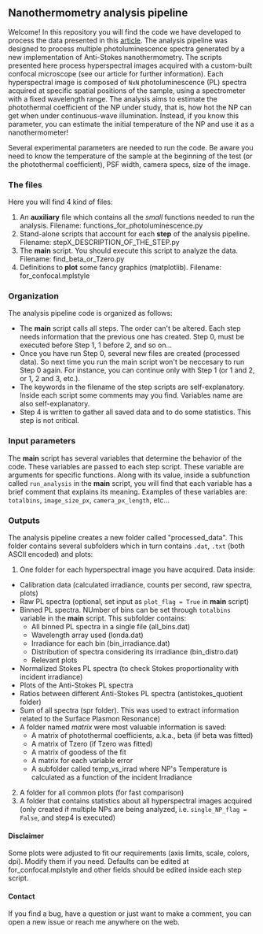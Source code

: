 ## **Nanothermometry analysis pipeline**
Welcome! In this repository you will find the code we have developed to process the data presented in this [article](http://google.com). The analysis pipeline was designed to process multiple photoluminescence spectra generated by a new implementation of Anti-Stokes nanothermometry. The scripts presented here process hyperspectral images acquired with a custom-built confocal microscope (see our article for further information). Each hyperspectral image is composed of `NxN` photoluminescence (PL) spectra acquired at specific spatial positions of the sample, using a spectrometer with a fixed wavelength range. The analysis aims to estimate the photothermal coefficient of the NP under study, that is, how hot the NP can get when under continuous-wave illumination. Instead, if you know this parameter, you can estimate the initial temperature of the NP and use it as a nanothermometer!

Several experimental parameters are needed to run the code. Be aware you need to know the temperature of the sample at the beginning of the test (or the photothermal coefficient), PSF width, camera specs, size of the image.

### The files
Here you will find 4 kind of files:
1. An **auxiliary** file which contains all the *small* functions needed to run the analysis. Filename: functions_for_photoluminescence.py
2. Stand-alone scripts that account for each **step** of the analysis pipeline. Filename: stepX_DESCRIPTION_OF_THE_STEP.py
3. The **main** script. You should execute this script to analyze the data. Filename: find_beta_or_Tzero.py
4. Definitions to **plot** some fancy graphics (matplotlib). Filename: for_confocal.mplstyle

### Organization
The analysis pipeline code is organized as follows:
+ The **main** script calls all steps. The order can't be altered. Each step needs information that the previous one has created. Step 0, must be executed before Step 1, 1 before 2, and so on...
+ Once you have run Step 0, several new files are created (processed data). So next time you run the main script won't be neccesary to run Step 0 again. For instance, you can continue only with Step 1 (or 1 and 2, or 1, 2 and 3, etc.).
+ The keywords in the filename of the step scripts are self-explanatory. Inside each script some comments may you find. Variables name are also self-explanatory.
+ Step 4 is written to gather all saved data and to do some statistics. This step is not critical.

### Input parameters
The **main** script has several variables that determine the behavior of the code. These variables are passed to each step script. These variable are arguments for specific functions. Along with its value, inside a subfunction called `run_analysis` in the **main** script, you will find that each variable has a brief comment that explains its meaning. Examples of these variables are: `totalbins`, `image_size_px`, `camera_px_length`, etc...

### Outputs
The analysis pipeline creates a new folder called "processed_data". This folder contains several subfolders which in turn contains `.dat`, `.txt` (both ASCII encoded) and plots:
1. One folder for each hyperspectral image you have acquired. Data inside:
  * Calibration data (calculated irradiance, counts per second, raw spectra, plots)
  * Raw PL spectra (optional, set input as `plot_flag = True` in **main** script)
  * Binned PL spectra. NUmber of bins can be set through `totalbins` variable in the **main** script. This subfolder contains:
    - All binned PL spectra in a single file (all_bins.dat)
    - Wavelength array used (londa.dat)
    - Irradiance for each bin (bin_irradiance.dat)
    - Distribution of spectra considering its irradiance (bin_distro.dat)
    - Relevant plots
  * Normalized Stokes PL spectra (to check Stokes proportionality with incident irradiance)
  * Plots of the Anti-Stokes PL spectra
  * Ratios between different Anti-Stokes PL spectra (antistokes_quotient folder)
  * Sum of all spectra (spr folder). This was used to extract information related to the Surface Plasmon Resonance)
  * A folder named *matrix* were most valuable information is saved:
    - A matrix of photothermal coefficients, a.k.a., beta (if beta was fitted)
    - A matrix of Tzero (if Tzero was fitted)
    - A matrix of goodess of the fit
    - A matrix for each variable error
    - A subfolder called temp_vs_irrad where NP's Temperature is calculated as a function of the incident Irradiance
2. A folder for all common plots (for fast comparison)
3. A folder that contains statistics about all hyperspectral images acquired (only created if multiple NPs are being analyzed, i.e. `single_NP_flag = False`, and step4 is executed)

#### Disclaimer
Some plots were adjusted to fit our requirements (axis limits, scale, colors, dpi). Modify them if you need. Defaults can be edited at for_confocal.mplstyle and other fields should be edited inside each step script.

#### Contact
If you find a bug, have a question or just want to make a comment, you can open a new issue or reach me anywhere on the web.
